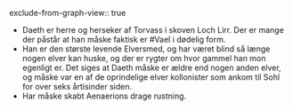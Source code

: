 exclude-from-graph-view:: true

- Daeth er herre og herseker af Torvass i skoven Loch Lirr. Der er mange der påstår at han måske faktisk er #Vael i dødelig form.
- Han er den største levende Elversmed, og har været blind så længe nogen elver kan huske, og der er rygter om hvor gammel han mon egenligt er. Det siges at Daeth måske er ældre end nogen anden elver, og måske var en af de oprindelige elver kollonister som ankom til Sohl for over seks årtisinder siden.
- Har måske skabt Aenaerions drage rustning.